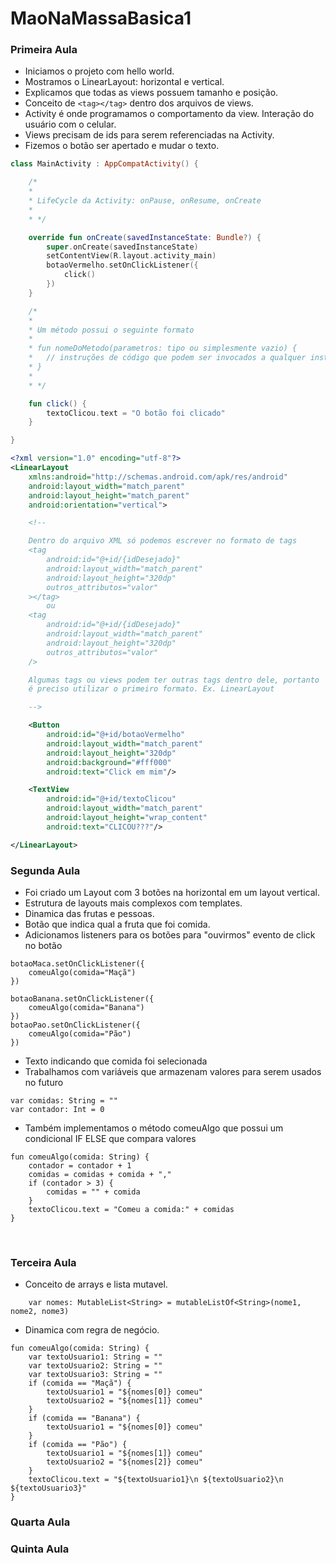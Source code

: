 # MaoNaMassaBasica1

### Primeira Aula

- Iniciamos o projeto com hello world.
- Mostramos o LinearLayout: horizontal e vertical.
- Explicamos que todas as views possuem tamanho e posição.
- Conceito de `<tag></tag>` dentro dos arquivos de views.
- Activity é onde programamos o comportamento da view. Interação do usuário com o celular.
- Views precisam de ids para serem referenciadas na Activity.
- Fizemos o botão ser apertado e mudar o texto.
    
``` MainActivity.kt
class MainActivity : AppCompatActivity() {

    /*
    *
    * LifeCycle da Activity: onPause, onResume, onCreate
    *
    * */

    override fun onCreate(savedInstanceState: Bundle?) {
        super.onCreate(savedInstanceState)
        setContentView(R.layout.activity_main)
        botaoVermelho.setOnClickListener({
            click()
        })
    }

    /*
    *
    * Um método possui o seguinte formato
    *
    * fun nomeDoMetodo(parametros: tipo ou simplesmente vazio) {
    *   // instruções de código que podem ser invocados a qualquer instante dentro dessa Activity
    * }
    *
    * */

    fun click() {
        textoClicou.text = "O botão foi clicado"
    }

}
```
    
```activity_main.xml
<?xml version="1.0" encoding="utf-8"?>
<LinearLayout
    xmlns:android="http://schemas.android.com/apk/res/android"
    android:layout_width="match_parent"
    android:layout_height="match_parent"
    android:orientation="vertical">

    <!--

    Dentro do arquivo XML só podemos escrever no formato de tags
    <tag
        android:id="@+id/{idDesejado}"
        android:layout_width="match_parent"
        android:layout_height="320dp"
        outros_attributos="valor"
    ></tag>
        ou
    <tag
        android:id="@+id/{idDesejado}"
        android:layout_width="match_parent"
        android:layout_height="320dp"
        outros_attributos="valor"
    />

    Algumas tags ou views podem ter outras tags dentro dele, portanto
    é preciso utilizar o primeiro formato. Ex. LinearLayout

    -->

    <Button
        android:id="@+id/botaoVermelho"
        android:layout_width="match_parent"
        android:layout_height="320dp"
        android:background="#fff000"
        android:text="Click em mim"/>

    <TextView
        android:id="@+id/textoClicou"
        android:layout_width="match_parent"
        android:layout_height="wrap_content"
        android:text="CLICOU???"/>

</LinearLayout>
```
### Segunda Aula

- Foi criado um Layout com 3 botões na horizontal em um layout vertical.
- Estrutura de layouts mais complexos com templates.
- Dinamica das frutas e pessoas.
- Botão que indica qual a fruta que foi comida.
- Adicionamos listeners para os botões para "ouvirmos" evento de click no botão
```
botaoMaca.setOnClickListener({
    comeuAlgo(comida="Maçã")
})

botaoBanana.setOnClickListener({
    comeuAlgo(comida="Banana")
})
botaoPao.setOnClickListener({
    comeuAlgo(comida="Pão")
})
```
- Texto indicando que comida foi selecionada
- Trabalhamos com variáveis que armazenam valores para serem usados no futuro
```
var comidas: String = ""
var contador: Int = 0
```
- Também implementamos o método comeuAlgo que possui um condicional IF ELSE que compara valores
```
fun comeuAlgo(comida: String) {
    contador = contador + 1
    comidas = comidas + comida + ","
    if (contador > 3) {
        comidas = "" + comida
    }
    textoClicou.text = "Comeu a comida:" + comidas
}
```
    
### Terceira Aula

- Conceito de arrays e lista mutavel.
```
    var nomes: MutableList<String> = mutableListOf<String>(nome1, nome2, nome3)
```
- Dinamica com regra de negócio.
```
fun comeuAlgo(comida: String) {
    var textoUsuario1: String = ""
    var textoUsuario2: String = ""
    var textoUsuario3: String = ""
    if (comida == "Maçã") {
        textoUsuario1 = "${nomes[0]} comeu"
        textoUsuario2 = "${nomes[1]} comeu"
    }
    if (comida == "Banana") {
        textoUsuario1 = "${nomes[0]} comeu"
    }
    if (comida == "Pão") {
        textoUsuario1 = "${nomes[1]} comeu"
        textoUsuario2 = "${nomes[2]} comeu"
    }
    textoClicou.text = "${textoUsuario1}\n ${textoUsuario2}\n ${textoUsuario3}"
}
```

### Quarta Aula

### Quinta Aula
    
